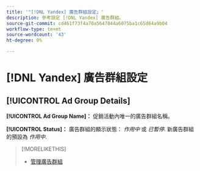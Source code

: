 ```yaml
---
title: '"[!DNL Yandex] 廣告群組設定」'
description: 參考設定 [!DNL Yandex] 廣告群組。
source-git-commit: cd461f73f4a70a5647844a6075ba1c65d64a9b04
workflow-type: tm+mt
source-wordcount: '43'
ht-degree: 0%

---
```


# [!DNL Yandex] 廣告群組設定

## [!UICONTROL Ad Group Details]

**[!UICONTROL Ad Group Name]：** 促銷活動內唯一的廣告群組名稱。

**[!UICONTROL Status]：** 廣告群組的顯示狀態： *作用中* 或 *已暫停*. 新廣告群組的預設為 *作用中*.

>[!MORELIKETHIS]
>
>* [管理廣告群組](/help/search-social-commerce/campaign-management/campaigns/ad-group-manage.md)

